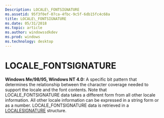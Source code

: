 ```yaml
---
Description: LOCALE\_FONTSIGNATURE
ms.assetid: 95f3f0ef-07ca-4fbc-9c5f-6db15fc4c68a
title: LOCALE\_FONTSIGNATURE
ms.date: 05/31/2018
ms.topic: article
ms.author: windowssdkdev
ms.prod: windows
ms.technology: desktop
---
```


# LOCALE\_FONTSIGNATURE

**Windows Me/98/95, Windows NT 4.0:** A specific bit pattern that determines the relationship between the character coverage needed to support the locale and the font contents. Note that LOCALE\_FONTSIGNATURE data takes a different form from all other locale information. All other locale information can be expressed in a string form or as a number. LOCALE\_FONTSIGNATURE data is retrieved in a [LOCALESIGNATURE](/windows/win32/Wingdi/ns-wingdi-taglocalesignature?branch=master) structure.

 

 



